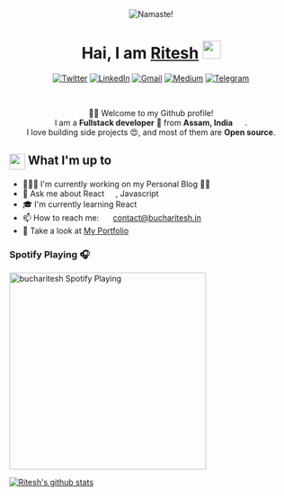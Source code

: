 <div align="center">
    <img src="https://firebasestorage.googleapis.com/v0/b/portfoliov2-2963d.appspot.com/o/githubfinal.png?alt=media&token=e72d24cc-368e-4702-b762-7b214504805b" alt="Namaste!"/>
    <h1>Hai, I am <a href="https://aromalanil.me" target="_blank">Ritesh</a> <img
            src="https://media.giphy.com/media/hvRJCLFzcasrR4ia7z/giphy.gif" width="32"></h1>
    <p>
        <a href="https://twitter.com/bucha_ritesh" target="_blank"><img alt="Twitter"
                src="https://img.shields.io/badge/twitter-%231DA1F2.svg?&style=for-the-badge&logo=twitter&logoColor=white" /></a>
        <a href="https://www.linkedin.com/in/bucharitesh" target="_blank"><img alt="LinkedIn"
                src="https://img.shields.io/badge/linkedin-%230077B5.svg?&style=for-the-badge&logo=linkedin&logoColor=white" /></a>
        <a href="mailto:contact@bucharitesh.in" target="_blank"><img alt="Gmail"
                src="https://img.shields.io/badge/-Gmail-D14836?style=for-the-badge&logo=Gmail&logoColor=white" /></a>
        <a href="https://medium.com/@bucharitesh" target="_blank"><img alt="Medium"
                src="https://img.shields.io/badge/medium-%2312100E.svg?&style=for-the-badge&logo=medium&logoColor=white" /></a>
        <a href="https://t.me/bucharitesh"><img alt="Telegram"
                src="https://img.shields.io/badge/telegram-%232CA5E0.svg?&style=for-the-badge&logo=telegram&logoColor=white"></a>
    </p><br />
    <p>🙏🏻 Welcome to my Github profile!<br />
        I am a <b>Fullstack developer</b> 🚀 from <b>Assam, India</b> <img
            src="https://image.flaticon.com/icons/svg/551/551889.svg" width="14" /> .<br />
        I love building side projects 😍, and most of them are <b>Open source</b>. </p>

</div>

<div>
    <div>
        <h2><img align="center"
                src="https://emojis.slackmojis.com/emojis/images/1584726375/8272/blob-cool.gif?1584726375" width="28" />
            What I'm up to</h2>
        <ul>
            <li> 👨🏻‍💻 I'm currently working on my Personal Blog ✍🏻</li>
            <li> 💬 Ask me about React <img align="center"
                    src="https://emojis.slackmojis.com/emojis/images/1473950148/1161/react.png?1473950148"
                    width="16" />, Javascript <img align="center"
                    src="https://emojis.slackmojis.com/emojis/images/1450441296/151/javascript.png?1450441296"
                    width="16" /></li>
            <li> 🎓 I'm currently learning React <img align="center"
                    src="https://emojis.slackmojis.com/emojis/images/1533423362/4417/flutter.png?1533423362"
                    width="16" /></li>
            <li>📫 How to reach me: <img align="center"
                    src="https://emojis.slackmojis.com/emojis/images/1450319444/38/gmail.png?1450319444" width="17" />
                <a href="mailto:contact@bucharitesh.in" target="_blank">contact@bucharitesh.in</a></li>
            <li>👀 Take a look at <a href="https://bucharitesh.in/" target="_blank">My Portfolio</a></li>
<!--             <li>📄 Here's my <a href="https://aromalanil.me/assets/resources/resume.pdf" target="_blank">Resume</a></li> -->
        </ul>
    </div>
</div>

### Spotify Playing 🎧

[<img src="https://spotify-playingnow-readme.vercel.app/api/spotify" alt="bucharitesh Spotify Playing" width="350" />](https://open.spotify.com/user/31y2pbdmamx637okjzh4ou2gdmm4)

[![Ritesh's github stats](https://github-readme-stats.vercel.app/api?username=bucharitesh&hide=["stars","issues"]&show_icons=true)](https://github.com/bucharitesh/github-readme-stats)
